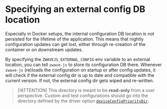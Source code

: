# Specifying an external config DB location

Especially in Docker setups, the internal configuration DB location is not persisted for the lifetime of the application. This means that nightly configuration updates can get lost, either through re-creation of the container or on downstream updates.

By specifying the `ZWAVEJS_EXTERNAL_CONFIG` env variable to an external location, you can tell `zwave-js` to store its configuration DB there. Whenever `zwave-js` (re)loads the configuration on startup or after config updates, it will check if the external config dir is up to date and compatible with the current version. If not, the external config dir gets wiped and re-written.

> [!ATTENTION] This directory is meant to be **read-only** from a user perspective. Custom and test configurations should go into the directory defined by the driver option [`deviceConfigPriorityDir`](api/driver.md#ZWaveOptions).
